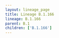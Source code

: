 ```yaml
---
layout: lineage_page
title: Lineage B.1.166
lineage: B.1.166
parent: B.1
children: ['B.1.166']
---
```

